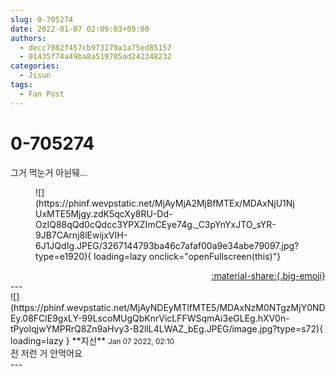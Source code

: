 ```yaml
---
slug: 0-705274
date: 2022-01-07 02:09:03+09:00
authors:
  - decc7082f457cb973179a1a75ed85157
  - 01435f74a49ba8a519705ad242348232
categories:
  - Jisun
tags:
  - Fan Post
---
```


# 0-705274

<div class="post-container" markdown="1">
<div class="content-container md-sidebar__scrollwrap" markdown="1">

그거 먹눈거 아뉜뒈...
<figure markdown="1">
![](https://phinf.wevpstatic.net/MjAyMjA2MjBfMTEx/MDAxNjU1NjUxMTE5Mjgy.zdK5qcXy8RU-Dd-OzIQ88qQd0cQdcc3YPXZImCEye74g._C3pYnYxJTO_sYR-9JB7CArnj8lEwijxVIH-6J1JQdIg.JPEG/3267144793ba46c7afaf00a9e34abe79097.jpg?type=e1920){ loading=lazy onclick="openFullscreen(this)"}
</figure>


</div>
</div>

<div style="text-align: right;" markdown="1">
<a href="https://weverse.io/fromis9/fanpost/0-705274" style="text-align: right;">:material-share:{.big-emoji}</a>
</div>
---

<div class="comments-container md-sidebar__scrollwrap" markdown="1">
<div class="comment" markdown="1">
<div class='id-container' markdown="1">
![](https://phinf.wevpstatic.net/MjAyNDEyMTlfMTE5/MDAxNzM0NTgzMjY0NDEy.08FClE9gxLY-99LscoMUgQbKnrVicLFFWSqmAi3eGLEg.hXV0n-tPyoIqjwYMPRrQ8Zn9aHvy3-B2llL4LWAZ_bEg.JPEG/image.jpg?type=s72){ loading=lazy }
**<span class="artist">지선</span>** <small>Jan 07 2022, 02:10</small><br>
</div>
<div class='comment-body' markdown="1">
전 저런 거 안먹어요
</div>
</div>
</div>
---
